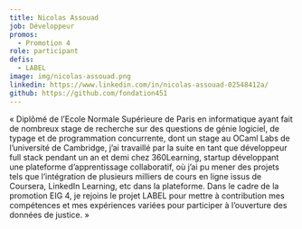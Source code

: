 ```yaml
---
title: Nicolas Assouad
job: Développeur
promos:
  - Promotion 4
role: participant
defis:
  - LABEL
image: img/nicolas-assouad.png
linkedin: https://www.linkedin.com/in/nicolas-assouad-02548412a/
github: https://github.com/fondation451
---
```

« Diplômé de l’Ecole Normale Supérieure de Paris en informatique ayant fait de nombreux stage de recherche sur des questions de génie logiciel, de typage et de programmation concurrente, dont un stage au OCaml Labs de l’université de Cambridge, j’ai travaillé par la suite en tant que développeur full stack pendant un an et demi chez 360Learning, startup développant une plateforme d’apprentissage collaboratif, où j’ai pu mener des projets tels que l’intégration de plusieurs milliers de cours en ligne issus de Coursera, LinkedIn Learning, etc dans la plateforme. Dans le cadre de la promotion EIG 4, je rejoins le projet LABEL pour mettre à contribution mes compétences et mes expériences variées pour participer à l’ouverture des données de justice. »
